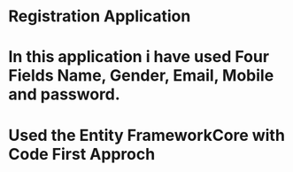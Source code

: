 # Registration Application
# In this application i have used Four Fields Name, Gender, Email, Mobile and password.
# Used the Entity FrameworkCore with Code First Approch 
